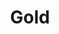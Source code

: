 ---
title: Gold
name: Dara Gold
group: collaborators
photo: "/uploads/gold.png"
description:
  "**Dara Gold** was a Data Scientist with MGGG from 2019-21. She completed her PhD in Math at Boston University in 2015. Prior to working at MGGG she worked at the RAND Corporation as an Associate Mathematician.\n"
---
